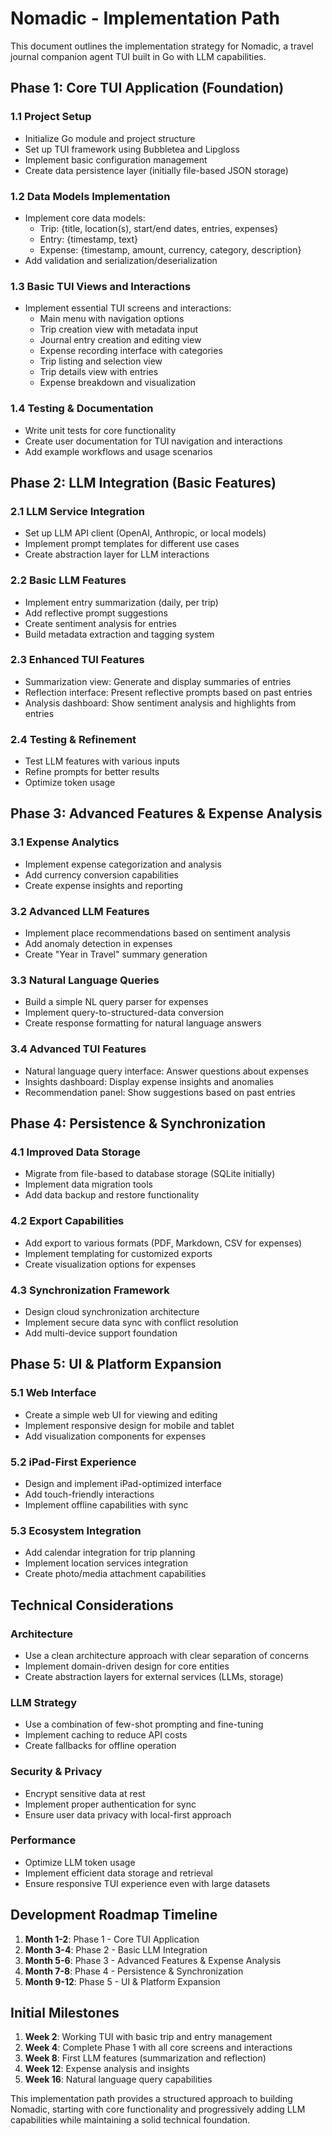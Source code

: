 # Nomadic - Implementation Path

This document outlines the implementation strategy for Nomadic, a travel journal companion agent TUI built in Go with LLM capabilities.

## Phase 1: Core TUI Application (Foundation)

### 1.1 Project Setup
- Initialize Go module and project structure
- Set up TUI framework using Bubbletea and Lipgloss
- Implement basic configuration management
- Create data persistence layer (initially file-based JSON storage)

### 1.2 Data Models Implementation
- Implement core data models:
  - Trip: {title, location(s), start/end dates, entries, expenses}
  - Entry: {timestamp, text}
  - Expense: {timestamp, amount, currency, category, description}
- Add validation and serialization/deserialization

### 1.3 Basic TUI Views and Interactions
- Implement essential TUI screens and interactions:
  - Main menu with navigation options
  - Trip creation view with metadata input
  - Journal entry creation and editing view
  - Expense recording interface with categories
  - Trip listing and selection view
  - Trip details view with entries
  - Expense breakdown and visualization

### 1.4 Testing & Documentation
- Write unit tests for core functionality
- Create user documentation for TUI navigation and interactions
- Add example workflows and usage scenarios

## Phase 2: LLM Integration (Basic Features)

### 2.1 LLM Service Integration
- Set up LLM API client (OpenAI, Anthropic, or local models)
- Implement prompt templates for different use cases
- Create abstraction layer for LLM interactions

### 2.2 Basic LLM Features
- Implement entry summarization (daily, per trip)
- Add reflective prompt suggestions
- Create sentiment analysis for entries
- Build metadata extraction and tagging system

### 2.3 Enhanced TUI Features
- Summarization view: Generate and display summaries of entries
- Reflection interface: Present reflective prompts based on past entries
- Analysis dashboard: Show sentiment analysis and highlights from entries

### 2.4 Testing & Refinement
- Test LLM features with various inputs
- Refine prompts for better results
- Optimize token usage

## Phase 3: Advanced Features & Expense Analysis

### 3.1 Expense Analytics
- Implement expense categorization and analysis
- Add currency conversion capabilities
- Create expense insights and reporting

### 3.2 Advanced LLM Features
- Implement place recommendations based on sentiment analysis
- Add anomaly detection in expenses
- Create "Year in Travel" summary generation

### 3.3 Natural Language Queries
- Build a simple NL query parser for expenses
- Implement query-to-structured-data conversion
- Create response formatting for natural language answers

### 3.4 Advanced TUI Features
- Natural language query interface: Answer questions about expenses
- Insights dashboard: Display expense insights and anomalies
- Recommendation panel: Show suggestions based on past entries

## Phase 4: Persistence & Synchronization

### 4.1 Improved Data Storage
- Migrate from file-based to database storage (SQLite initially)
- Implement data migration tools
- Add data backup and restore functionality

### 4.2 Export Capabilities
- Add export to various formats (PDF, Markdown, CSV for expenses)
- Implement templating for customized exports
- Create visualization options for expenses

### 4.3 Synchronization Framework
- Design cloud synchronization architecture
- Implement secure data sync with conflict resolution
- Add multi-device support foundation

## Phase 5: UI & Platform Expansion

### 5.1 Web Interface
- Create a simple web UI for viewing and editing
- Implement responsive design for mobile and tablet
- Add visualization components for expenses

### 5.2 iPad-First Experience
- Design and implement iPad-optimized interface
- Add touch-friendly interactions
- Implement offline capabilities with sync

### 5.3 Ecosystem Integration
- Add calendar integration for trip planning
- Implement location services integration
- Create photo/media attachment capabilities

## Technical Considerations

### Architecture
- Use a clean architecture approach with clear separation of concerns
- Implement domain-driven design for core entities
- Create abstraction layers for external services (LLMs, storage)

### LLM Strategy
- Use a combination of few-shot prompting and fine-tuning
- Implement caching to reduce API costs
- Create fallbacks for offline operation

### Security & Privacy
- Encrypt sensitive data at rest
- Implement proper authentication for sync
- Ensure user data privacy with local-first approach

### Performance
- Optimize LLM token usage
- Implement efficient data storage and retrieval
- Ensure responsive TUI experience even with large datasets

## Development Roadmap Timeline

1. **Month 1-2**: Phase 1 - Core TUI Application
2. **Month 3-4**: Phase 2 - Basic LLM Integration
3. **Month 5-6**: Phase 3 - Advanced Features & Expense Analysis
4. **Month 7-8**: Phase 4 - Persistence & Synchronization
5. **Month 9-12**: Phase 5 - UI & Platform Expansion

## Initial Milestones

1. **Week 2**: Working TUI with basic trip and entry management
2. **Week 4**: Complete Phase 1 with all core screens and interactions
3. **Week 8**: First LLM features (summarization and reflection)
4. **Week 12**: Expense analysis and insights
5. **Week 16**: Natural language query capabilities

This implementation path provides a structured approach to building Nomadic, starting with core functionality and progressively adding LLM capabilities while maintaining a solid technical foundation.